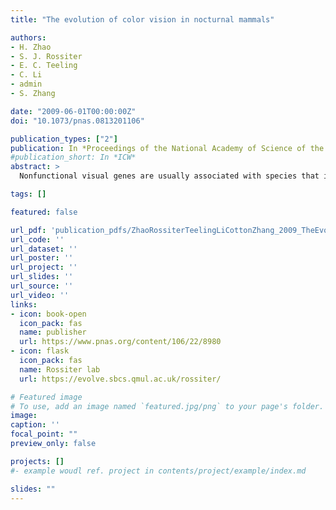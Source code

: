 ```yaml
---
title: "The evolution of color vision in nocturnal mammals"

authors:
- H. Zhao
- S. J. Rossiter
- E. C. Teeling
- C. Li
- admin
- S. Zhang

date: "2009-06-01T00:00:00Z"
doi: "10.1073/pnas.0813201106"

publication_types: ["2"]
publication: In *Proceedings of the National Academy of Science of the USA* 106\:8980--8985
#publication_short: In *ICW*
abstract: >
  Nonfunctional visual genes are usually associated with species that inhabit poor light environments (aquatic/subterranean/nocturnal), and these genes are believed to have lost function through relaxed selection acting on the visual system. Indeed, the visual system is so adaptive that the reconstruction of intact ancestral opsin genes has been used to reject nocturnality in ancestral primates. To test these assertions, we examined the functionality of the short and medium- to long-wavelength opsin genes in a group of mammals that are supremely adapted to a nocturnal niche: the bats. We sequenced the visual cone opsin genes in 33 species of bat with diverse sensory ecologies and reconstructed their evolutionary history spanning 65 million years. We found that, whereas the long-wave opsin gene was conserved in all species, the short-wave opsin gene has undergone dramatic divergence among lineages. The occurrence of gene defects in the short-wave opsin gene leading to loss of function was found to directly coincide with the origin of high-duty-cycle echolocation and changes in roosting ecology in some lineages. Our findings indicate that both opsin genes have been under purifying selection in the majority bats despite a long history of nocturnality. However, when spectacular losses do occur, these result from an evolutionary sensory modality tradeoff, most likely driven by subtle shifts in ecological specialization rather than a nocturnal lifestyle. Our results suggest that UV color vision plays a considerably more important role in nocturnal mammalian sensory ecology than previously appreciated and highlight the caveat of inferring light environments from visual opsins and vice versa.

tags: []

featured: false

url_pdf: 'publication_pdfs/ZhaoRossiterTeelingLiCottonZhang_2009_TheEvolutionOfColourVisionInNocturnalMammals_PNAS.pdf'
url_code: ''
url_dataset: ''
url_poster: ''
url_project: ''
url_slides: ''
url_source: ''
url_video: ''
links:
- icon: book-open
  icon_pack: fas
  name: publisher
  url: https://www.pnas.org/content/106/22/8980
- icon: flask
  icon_pack: fas
  name: Rossiter lab
  url: https://evolve.sbcs.qmul.ac.uk/rossiter/

# Featured image
# To use, add an image named `featured.jpg/png` to your page's folder.
image:
caption: ''
focal_point: ""
preview_only: false

projects: []
#- example woudl ref. project in contents/project/example/index.md

slides: ""
---
```

